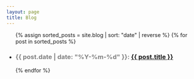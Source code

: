 ```yaml
---
layout: page
title: Blog
---
```


<ul>
  {% assign sorted_posts = site.blog | sort: "date" | reverse %}
    {% for post in sorted_posts %}
      <li>
        <h3>
          <span style="color: grey;">
            {{ post.date | date: "%Y-%m-%d" }}:
          </span>
          <a href="{{ post.url }}">
            {{ post.title }}
          </a>
        </h3>
      </li>
   {% endfor %}
</ul>
